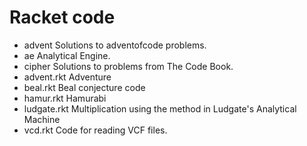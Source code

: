 # Racket code

* advent	Solutions to adventofcode problems.
* ae	Analytical Engine.
* cipher	Solutions to problems from The Code Book.
* advent.rkt Adventure
* beal.rkt	Beal conjecture code
* hamur.rkt	Hamurabi
* ludgate.rkt	Multiplication using the method in Ludgate's Analytical Machine
* vcd.rkt	Code for reading VCF files.
